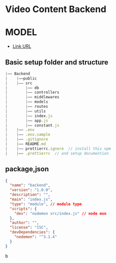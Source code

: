 # Video Content Backend

# MODEL

- [Link URL](https://app.eraser.io/workspace/YtPqZ1VogxGy1jzIDkzj)


## Basic setup folder and structure
```javascript
|—— Backend
|    |——public
|    |—— src
|        |—— db
|        |—— controllers  
|        |—— middlewares
|        |—— models
|        |—— routes
|        |—— utils
|        |—— index.js
|        |—— app.js
|        |—— constant.js
|    |—— .env
|    |—— .env.sample
|    |—— .gitignore
|    |—— README.md
|    |—— prettierrc.ignore  // install this npm
|    |—— .prettierrc  // and setup documention
``` 

## package,json
```json
{
  "name": "backend",
  "version": "1.0.0",
  "description": "",
  "main": "index.js",
  "type": "module", // module type
  "scripts": {
    "dev": "nodemon src/index.js" // node mon
  },
  "author": "",
  "license": "ISC",
  "devDependencies": {
    "nodemon": "^3.1.4"
  }
}
```

 b